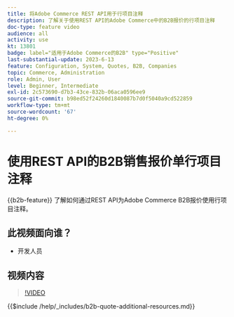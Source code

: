 ```yaml
---
title: 将Adobe Commerce REST API用于行项目注释
description: 了解关于使用REST API的Adobe Commerce中的B2B报价的行项目注释
doc-type: feature video
audience: all
activity: use
kt: 13801
badge: label="适用于Adobe Commerce的B2B" type="Positive"
last-substantial-update: 2023-6-13
feature: Configuration, System, Quotes, B2B, Companies
topic: Commerce, Administration
role: Admin, User
level: Beginner, Intermediate
exl-id: 2c573690-d7b3-43ce-832b-06aca0596ee9
source-git-commit: b98ed52f24260d1840087b7d0f5040a9cd522859
workflow-type: tm+mt
source-wordcount: '67'
ht-degree: 0%

---
```


# 使用REST API的B2B销售报价单行项目注释

{{b2b-feature}}
了解如何通过REST API为Adobe Commerce B2B报价使用行项目注释。

## 此视频面向谁？

- 开发人员

## 视频内容

>[!VIDEO](https://video.tv.adobe.com/v/3420418?learn=on)

{{$include /help/_includes/b2b-quote-additional-resources.md}}
